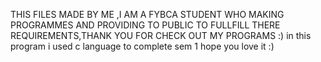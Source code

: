 THIS FILES MADE BY ME ,I AM A FYBCA STUDENT WHO MAKING PROGRAMMES AND PROVIDING TO PUBLIC TO FULLFILL THERE REQUIREMENTS,THANK YOU FOR CHECK OUT MY PROGRAMS :)
in this program i used c language to complete sem 1 
hope you love it :)
